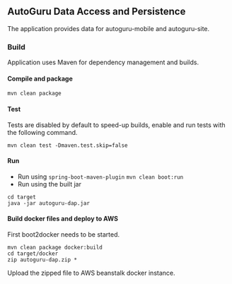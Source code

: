## AutoGuru Data Access and Persistence
The application provides data for autoguru-mobile and autoguru-site.

### Build
Application uses Maven for dependency management and builds.

#### Compile and package

```mvn clean package```
 
#### Test
Tests are disabled by default to speed-up builds, enable and run tests with the following command.

```mvn clean test -Dmaven.test.skip=false```

#### Run
 * Run using ```spring-boot-maven-plugin```
```mvn clean boot:run```
 * Run using the built jar
 
```
cd target
java -jar autoguru-dap.jar
```

#### Build docker files and deploy to AWS

First boot2docker needs to be started.

```
mvn clean package docker:build
cd target/docker
zip autoguru-dap.zip *
```

Upload the zipped file to AWS beanstalk docker instance.

